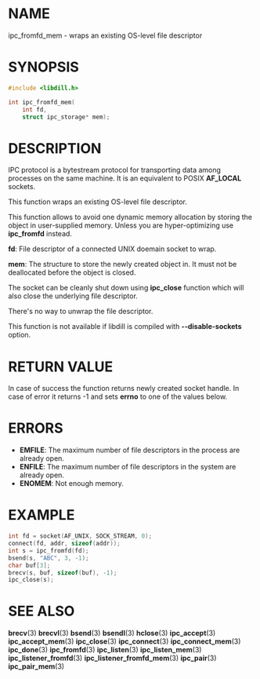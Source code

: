 # NAME

 ipc_fromfd_mem - wraps an existing OS-level file descriptor

# SYNOPSIS

```c
#include <libdill.h>

int ipc_fromfd_mem(
    int fd,
    struct ipc_storage* mem);
```

# DESCRIPTION

 IPC  protocol is a bytestream protocol for transporting data among processes on the same machine.  It is an equivalent to POSIX **AF_LOCAL** sockets.

 This function wraps an existing OS-level file descriptor.

 This function allows to avoid one dynamic memory allocation by storing the object in user-supplied memory. Unless you are hyper-optimizing use **ipc_fromfd** instead.

 **fd**: File descriptor of a connected UNIX doemain socket to wrap.

 **mem**: The structure to store the newly created object in. It must not be deallocated before the object is closed.

 The socket can be cleanly shut down using **ipc_close** function which will also close the underlying file descriptor.

 There's no way to unwrap the file descriptor.

 This function is not available if libdill is compiled with **--disable-sockets** option.

# RETURN VALUE

 In case of success the function returns newly created socket handle. In case of error it returns -1 and sets **errno** to one of the values below.

# ERRORS

* **EMFILE**: The maximum number of file descriptors in the process are already open.
* **ENFILE**: The maximum number of file descriptors in the system are already open.
* **ENOMEM**: Not enough memory.

# EXAMPLE

```c
int fd = socket(AF_UNIX, SOCK_STREAM, 0);
connect(fd, addr, sizeof(addr));
int s = ipc_fromfd(fd);
bsend(s, "ABC", 3, -1);
char buf[3];
brecv(s, buf, sizeof(buf), -1);
ipc_close(s);
```

# SEE ALSO

 **brecv**(3) **brecvl**(3) **bsend**(3) **bsendl**(3) **hclose**(3) **ipc_accept**(3) **ipc_accept_mem**(3) **ipc_close**(3) **ipc_connect**(3) **ipc_connect_mem**(3) **ipc_done**(3) **ipc_fromfd**(3) **ipc_listen**(3) **ipc_listen_mem**(3) **ipc_listener_fromfd**(3) **ipc_listener_fromfd_mem**(3) **ipc_pair**(3) **ipc_pair_mem**(3) 

